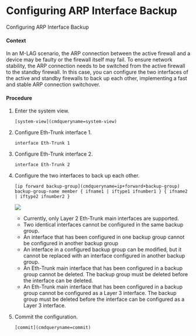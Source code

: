Configuring ARP Interface Backup
================================

Configuring ARP Interface Backup

#### Context

In an M-LAG scenario, the ARP connection between the active firewall and a device may be faulty or the firewall itself may fail. To ensure network stability, the ARP connection needs to be switched from the active firewall to the standby firewall. In this case, you can configure the two interfaces of the active and standby firewalls to back up each other, implementing a fast and stable ARP connection switchover.


#### Procedure

1. Enter the system view.
   
   
   ```
   [system-view](cmdqueryname=system-view)
   ```
2. Configure Eth-Trunk interface 1.
   
   
   ```
   interface Eth-Trunk 1
   ```
3. Configure Eth-Trunk interface 2.
   
   
   ```
   interface Eth-Trunk 2
   ```
4. Configure the two interfaces to back up each other.
   
   
   ```
   [ip forward backup-group](cmdqueryname=ip+forward+backup-group) backup-group-name member { ifname1 | iftype1 ifnumber1 } { ifname2 | iftype2 ifnumber2 }
   ```
   ![](public_sys-resources/note_3.0-en-us.png) 
   * Currently, only Layer 2 Eth-Trunk main interfaces are supported.
   * Two identical interfaces cannot be configured in the same backup group.
   * An interface that has been configured in one backup group cannot be configured in another backup group
   * An interface in a configured backup group can be modified, but it cannot be replaced with an interface configured in another backup group.
   * An Eth-Trunk main interface that has been configured in a backup group cannot be deleted. The backup group must be deleted before the interface can be deleted.
   * An Eth-Trunk main interface that has been configured in a backup group cannot be configured as a Layer 3 interface. The backup group must be deleted before the interface can be configured as a Layer 3 interface.
5. Commit the configuration.
   
   
   ```
   [commit](cmdqueryname=commit)
   ```